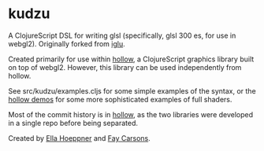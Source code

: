 # kudzu

A ClojureScript DSL for writing glsl (specifically, glsl 300 es, for use in webgl2). Originally forked from [iglu](https://github.com/oakes/iglu).

Created primarily for use within [hollow](https://github.com/Ella-Hoeppner/hollow/tree/main), a ClojureScript graphics library built on top of webgl2. However, this library can be used independently from hollow.

See src/kudzu/examples.cljs for some simple examples of the syntax, or the [hollow demos](https://github.com/Ella-Hoeppner/hollow/tree/main/src/hollow/demos) for some more sophisticated examples of full shaders.

Most of the commit history is in [hollow](https://github.com/Ella-Hoeppner/hollow/tree/main), as the two libraries were developed in a single repo before being separated.

Created by [Ella Hoeppner](https://github.com/Ella-Hoeppner) and [Fay Carsons](https://github.com/FayCarsons).
